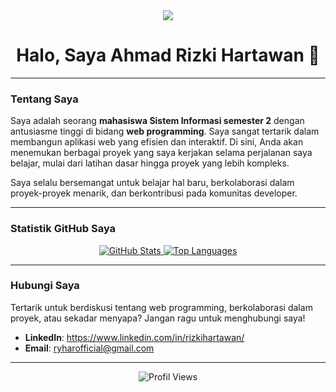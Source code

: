 <div id="header" align="center">
  <img src="https://i.pinimg.com/1200x/15/a2/e8/15a2e809acac945fde0bfe9046bb0312.jpg"/>
</div>

<div align="center">
  <h1>Halo, Saya Ahmad Rizki Hartawan 👋</h1>
</div>

---

### Tentang Saya

Saya adalah seorang **mahasiswa Sistem Informasi semester 2** dengan antusiasme tinggi di bidang **web programming**. Saya sangat tertarik dalam membangun aplikasi web yang efisien dan interaktif. Di sini, Anda akan menemukan berbagai proyek yang saya kerjakan selama perjalanan saya belajar, mulai dari latihan dasar hingga proyek yang lebih kompleks.

Saya selalu bersemangat untuk belajar hal baru, berkolaborasi dalam proyek-proyek menarik, dan berkontribusi pada komunitas developer.

---

### Statistik GitHub Saya

<div align="center">
  <a href="https://github.com/anuraghazra/github-readme-stats">
    <img src="https://github-readme-stats.vercel.app/api?username=RyharJr&show_icons=true&theme=radical&hide_border=true" alt="GitHub Stats" />
  </a>
  <a href="https://github.com/anuraghazra/github-readme-stats">
    <img src="https://github-readme-stats.vercel.app/api/top-langs/?username=RyharJr&layout=compact&theme=radical&hide_border=true" alt="Top Languages" />
  </a>
</div>

---

### Hubungi Saya

Tertarik untuk berdiskusi tentang web programming, berkolaborasi dalam proyek, atau sekadar menyapa? Jangan ragu untuk menghubungi saya!

* **LinkedIn**: https://www.linkedin.com/in/rizkihartawan/
* **Email**: ryharofficial@gmail.com

---

<div align="center">
  <img src="https://komarev.com/ghpvc/?username=RyharJr&label=Profile%20views&color=0e7578&style=flat" alt="Profil Views">
</div>
